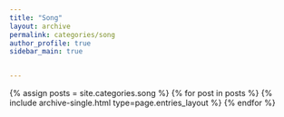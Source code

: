 ```yaml
---
title: "Song"
layout: archive
permalink: categories/song
author_profile: true
sidebar_main: true


---
```



{% assign posts = site.categories.song %}
{% for post in posts %} {% include archive-single.html type=page.entries_layout %} {% endfor %}
